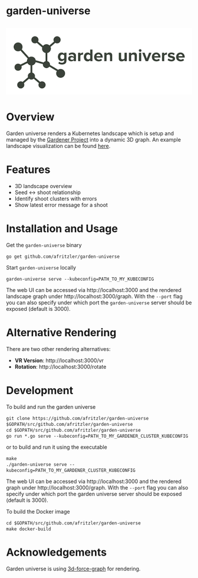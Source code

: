 # garden-universe
![garden universe logo](images/logo.png)
---

# Overview
Garden universe renders a Kubernetes landscape which is setup and managed by the [Gardener Project](https://github.com/gardener/gardener) into a dynamic 3D graph. An example landscape visualization can be found [here](images/universe.png).

# Features
* 3D landscape overview
* Seed <-> shoot relationship 
* Identify shoot clusters with errors
* Show latest error message for a shoot

# Installation and Usage

Get the `garden-universe` binary
```
go get github.com/afritzler/garden-universe
```
Start `garden-universe` locally
```
garden-universe serve --kubeconfig=PATH_TO_MY_KUBECONFIG
```

The web UI can be accessed via http://localhost:3000 and the rendered landscape graph under http://localhost:3000/graph.
With the `--port` flag you can also specify under which port the `garden-universe` server should be exposed (default is 3000).

# Alternative Rendering

There are two other rendering alternatives:

* __VR Version__: http://localhost:3000/vr
* __Rotation__: http://localhost:3000/rotate


# Development

To build and run the garden universe
```
git clone https://github.com/afritzler/garden-universe $GOPATH/src/github.com/afritzler/garden-universe
cd $GOPATH/src/github.com/afritzler/garden-universe
go run *.go serve --kubeconfig=PATH_TO_MY_GARDENER_CLUSTER_KUBECONFIG
```
or to build and run it using the executable
```
make
./garden-universe serve --kubeconfig=PATH_TO_MY_GARDENER_CLUSTER_KUBECONFIG
```

The web UI can be accessed via http://localhost:3000 and the rendered graph under http://localhost:3000/graph.
With the `--port` flag you can also specify under which port the garden universe server should be exposed (default is 3000).

To build the Docker image
```
cd $GOPATH/src/github.com/afritzler/garden-universe
make docker-build
```
# Acknowledgements
Garden universe is using [3d-force-graph](https://github.com/vasturiano/3d-force-graph) for rendering. 
